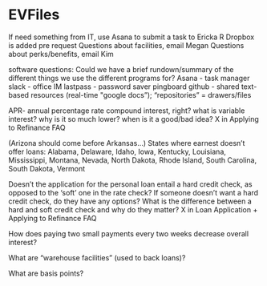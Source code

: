 # EVFiles
If need something from IT, use Asana to submit a task to Ericka R
Dropbox is added pre request
Questions about facilities, email Megan
Questions about perks/benefits, email Kim

software questions:
Could we have a brief rundown/summary of the different things we use the different programs for?
Asana - task manager
slack - office IM
lastpass - password saver
pingboard 
github - shared text-based resources (real-time "google docs”); “repositories” = drawers/files

APR- annual percentage rate
compound interest, right?
what is variable interest? why is it so much lower? when is it a good/bad idea?
X in Applying to Refinance FAQ

(Arizona should come before Arkansas…)
States where earnest doesn’t offer loans:
Alabama, Delaware, Idaho, Iowa, Kentucky, Louisiana, Mississippi, Montana, Nevada, North Dakota, Rhode Island, South Carolina, South Dakota, Vermont

Doesn’t the application for the personal loan entail a hard credit check, as opposed to the ‘soft’ one in the rate check? If someone doesn’t want a hard credit check, do they have any options? What is the difference between a hard and soft credit check and why do they matter? 
 X in Loan Application + Applying to Refinance FAQ

How does paying two small payments every two weeks decrease overall interest?

What are “warehouse facilities” (used to back loans)?

What are basis points?
